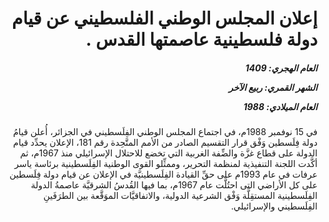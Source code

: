 <h1 dir="rtl">إعلان المجلس الوطني الفلسطيني عن قيام دولة فلسطينية عاصمتها القدس .</h1>

<h5 dir="rtl">العام الهجري:  1409

الشهر القمري: ربيع الآخر

العام الميلادي: 1988</h5>

<p dir="rtl">في 15 نوفمبر 1988م، في اجتماع المجلس الوطني الفِلَسطيني في الجزائر، أُعلن قيامُ دولة فِلَسطين وَفْق قرار التقسيم الصادر من الأمم المتَّحِدة رقم 181، الإعلان يحدِّد قيام الدولة على قطاع غزَّة والضِّفة الغربية التي تخضع للاحتلال الإسرائيلي منذ 1967م، ثم أكَّدت اللجنة التنفيذية لمنظمة التحرير، وممثِّلو القوى الوطنية الفِلَسطينية برئاسة ياسر عرفات في عام 1993م على حقِّ القيادة الفِلَسطينيَّة في الإعلان عن قيام دولة فِلَسطين على كل الأراضي التى احتُلَّت عام 1967م، بما فيها القُدسُ الشرقيَّة عاصمةُ الدولة الفِلَسطينية المستقِلَّة وَفْق الشرعية الدولية، والاتفاقيَّات الموَقَّعة بين الطرَفَينِ الفِلَسطيني والإسرائيلي.</p></br>
